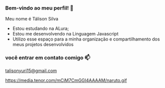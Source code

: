 ### Bem-vindo ao meu perfil! 💙

Meu nome é Tálison Silva

 - Estou estudando na ALura;
- Estou me desenvolvendo na Linguagem Javascript
- Utilizo esse espaço para a minha organização e compartilhamento dos meus projetos desenvolvidos

### você entrar em contato comigo 📫
  
talisonyuri15@gmail.com


https://media.tenor.com/mCiM7CmGGI4AAAAM/naruto.gif
